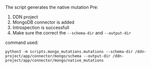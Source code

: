 The script generates the native mutation
Pre:
1. DDN project
2. MongoDB connector is added
3. Introspection is successfull
4. Make sure the correct the `--schema-dir` and `--output-dir`

command used:

```
python3 -m scripts.mongo_mutations.mutations --schema-dir /ddn-project/app/connector/mongo/schema --output-dir /ddn-project/app/connector/mongo/native_mutations
```
